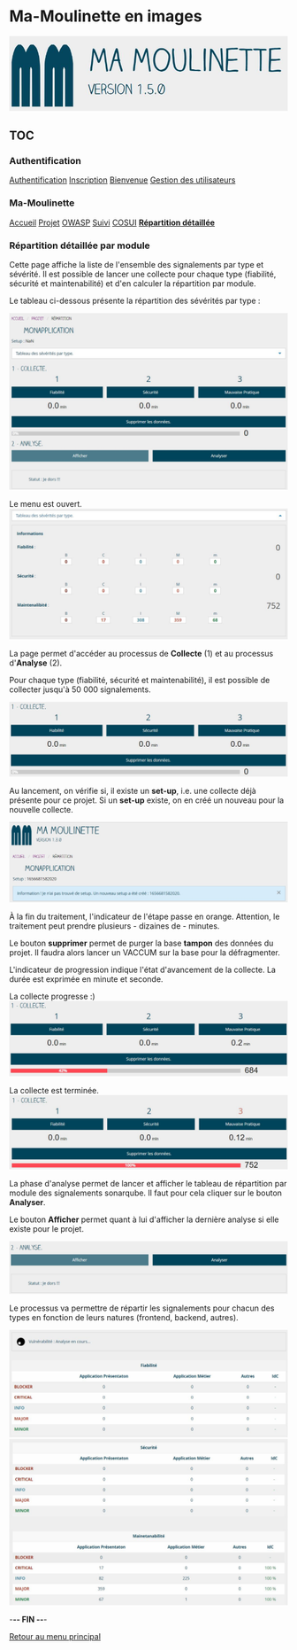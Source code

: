 # Ma-Moulinette en images

![Ma-Moulinette](/documentation/ressources/home-000.jpg)

## TOC

### Authentification

[Authentification](/documentation/authentification.md)
[Inscription](/documentation/inscription.md)
[Bienvenue]((/documentation/bienvenue.md))
[Gestion des utilisateurs](utilisateur.md)

### Ma-Moulinette

[Accueil](/documentation/accueil.md)
[Projet](/documentation/projet.md)
[OWASP](/documentation/owasp.md)
[Suivi](/documentation/suivi.md)
[COSUI](/documentation/cosui.md)
[**Répartition détaillée**](/documentation/repartition_details.md)

### Répartition détaillée par module

Cette page affiche la liste de l'ensemble des signalements par type et sévérité. Il est possible de lancer une collecte pour chaque type (fiabilité, sécurité et maintenabilité) et d'en calculer la répartition par module.

Le tableau ci-dessous présente la répartition des sévérités par type :

![repartition-module](/documentation/ressources/repartition-module-001.jpg)

Le menu est ouvert.
![repartition-module](/documentation/ressources/repartition-module-001a.jpg)

La page permet d'accéder au processus de **Collecte** (1) et au processus d'**Analyse** (2).

Pour chaque type (fiabilité, sécurité et maintenabilité), il est possible de collecter jusqu'à 50 000 signalements.

![repartition-module](/documentation/ressources/repartition-module-002.jpg)

Au lancement, on vérifie si, il existe un **set-up**, i.e. une collecte déjà présente pour ce projet. Si un **set-up** existe, on en créé un nouveau pour la nouvelle collecte.

![repartition-module](/documentation/ressources/repartition-module-004.jpg)

À la fin du traitement, l'indicateur de l'étape passe en orange. Attention, le traitement peut prendre plusieurs - dizaines de - minutes.

Le bouton **supprimer** permet de purger la base **tampon** des données du projet. Il faudra alors lancer un VACCUM sur la base pour la défragmenter.

L'indicateur de progression indique l'état d'avancement de la collecte. La durée est exprimée en minute et seconde.

La collecte progresse :)
![repartition-module](/documentation/ressources/repartition-module-005.jpg)

La collecte est terminée.
![repartition-module](/documentation/ressources/repartition-module-006.jpg)

La phase d'analyse permet de lancer et afficher le tableau de répartition par module des signalements sonarqube. Il faut pour cela cliquer sur le bouton **Analyser**.

Le bouton **Afficher** permet quant à lui d'afficher la dernière analyse si elle existe pour le projet.

![repartition-module](/documentation/ressources/repartition-module-003.jpg)

Le processus va permettre de répartir les signalements pour chacun des types en fonction de leurs natures (frontend, backend, autres).

![repartition-module](/documentation/ressources/repartition-module-007.jpg)
![repartition-module](/documentation/ressources/repartition-module-008.jpg)

-**-- FIN --**-

[Retour au menu principal](/README.md)
